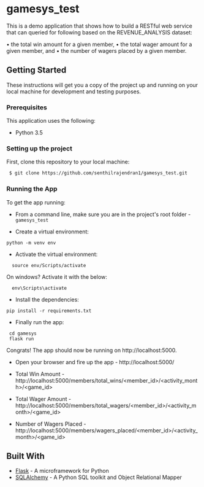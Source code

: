 # gamesys_test
This is a demo application that shows how to build a RESTful web service that can queried for following based on the REVENUE_ANALYSIS dataset:

•	the total win amount for a given member,
•	the total wager amount for a given member, and
•	the number of wagers placed by a given member.


## Getting Started

These instructions will get you a copy of the project up and running on your local machine for development and testing purposes.

### Prerequisites

This application uses the following:

 - Python 3.5
 
### Setting up the project

First, clone this repository to your local machine:

```sh
 $ git clone https://github.com/senthilrajendran1/gamesys_test.git
```

### Running the App

To get the app running:

 - From a command line, make sure you are in the project's root folder - `gamesys_test`
 
 - Create a virtual environment:
 ```
 python -m venv env
 ```
 - Activate the virtual environment:
 ```
   source env/Scripts/activate
 ```
 On windows? Activate it with the below:
 ```
   env\Scripts\activate
 ```

 - Install the dependencies:
 ```
 pip install -r requirements.txt
 ```

 - Finally run the app:
 ```
  cd gamesys
  flask run
 ```

 Congrats! The app should now be running on http://localhost:5000.


- Open your browser and fire up the app - http://localhost:5000/

- Total Win Amount - http://localhost:5000/members/total_wins/<member_id>/<activity_month>/<game_id>
- Total Wager Amount - http://localhost:5000/members/total_wagers/<member_id>/<activity_month>/<game_id>
- Number of Wagers Placed - http://localhost:5000/members/wagers_placed/<member_id>/<activity_month>/<game_id>

## Built With

* [Flask](http://flask.pocoo.org/) - A microframework for Python
* [SQLAlchemy](https://www.sqlalchemy.org/) - A Python SQL toolkit and Object Relational Mapper
